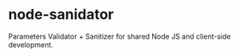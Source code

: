 node-sanidator
==============

Parameters Validator + Sanitizer for shared Node JS and client-side development.